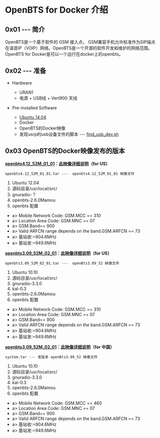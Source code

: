# OpenBTS for Docker 介绍

## 0x01 --- 简介

 OpenBTS是一个基于软件的 GSM 接入点， GSM兼容手机允许标准作为SIP端点在语音IP（VOIP）网络。OpenBTS是一个开源的软件开发和维护的网络范围。OpenBTS for Docker是可以一个运行在docker上的openbts。

## 0x02 --- 准备

* Hardware

  * URAN1
  * 电源 + USB线 + Vert900 天线


* Pre-installed Software

    * [Ubuntu 14.04](https://)
    * Docker
    * OpenBTS的Docker映像
    * 发现usrp的usb设备文件的脚本 --- [find_usb_dev.sh](https://s3.amazonaws.com/rfagora/image/openbts3.09_52M_01_01/find_usb_dev.sh)

## 0x03 OpenBTS的Docker映像发布的版本

**[openbts4.12_52M_01_01](https://)：[此映像详细说明](<./openbts4.12_52M_01_01/openbts4.12_52M_01_01_intro.md>)（for US）**

    openbts4.12_52M_01_01.tar ---  openbts4.12_52M_01_01 映像文件

1. Ubuntu 12.04  
2. 源码目录/usr/local/src/
3. gnuradio-？
4. openbts-2.6.0Mamou
5. openbts 配置
 * a>  Mobile Network Code: GSM.MCC == 310  
 * a>  Location Area Code:  GSM.MNC ==  07
 * a> GSM.Band== 900
 * a> Valid ARFCN range depends on the band.GSM.ARFCN == 73
 * a> 基站收:=904.6MHz
 * a> 基站发:=949.6MHz


**[openbts3.09_52M_02_01](https://)：[此映像详细说明](<./openbts3.09_52M_02_01/openbts3.09_52M_02_01_intro.md>)（for US）**

	openbts3.09_52M_02_01.tar ---  openBts3.09_52 映像文件

  1. Ubuntu 10.10  
  2. 源码目录/usr/local/src/
  3. gnuradio-3.3.0
  4. kal-0.3
  5. openbts-2.6.0Mamou
  6. openbts 配置
   * a>  Mobile Network Code: GSM.MCC == 310  
   * a>  Location Area Code:  GSM.MNC ==  07
   * a> GSM.Band== 900
   * a> Valid ARFCN range depends on the band.GSM.ARFCN == 73
   * a> 基站收:=904.6MHz
   * a> 基站发:=949.6MHz

**[openbts3.09_52M_02_01](https://s3.amazonaws.com/rfagora/image/openbts3.09_52M_01_01/system1.tar)：[此映像详细说明](<./openbts3.09_52M_01_01/openbts3.09_52M_01_01_intro.md>)（for 中国）**

	system.tar --- 老版本 openBts3.09_52 映像文件

  1. Ubuntu 10.10  
  2. 源码目录/usr/local/src/
  3. gnuradio-3.3.0
  4. kal-0.3
  5. openbts-2.6.0Mamou
  6. openbts 配置
   * a>  Mobile Network Code: GSM.MCC == 460  
   * a>  Location Area Code:  GSM.MNC ==  07
   * a> GSM.Band== 900
   * a> Valid ARFCN range depends on the band.GSM.ARFCN == 73
   * a> 基站收:=904.6MHz
   * a> 基站发:=949.6MHz
